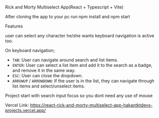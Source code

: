 Rick and Morty Multiselect App(React + Typescript + Vite)

After cloning the app to your pc run npm install and npm start

Features

user can select any character he/she wants keyboard navigation is active too.

On keyboard navigation;

- `TAB`: User can navigate around search and list items.
- `ENTER`: User can select a list item and add it to the search as a badge, and remove it in the same way.
- `ESC`: User can close the dropdown.
- `ARROWUP` / `ARROWDOWN`: If the user is in the list, they can navigate through list items and select/unselect items.



Project start with search input focus so you dont need any use of mouse

Vercel Link: https://react-rick-and-morty-multiselect-app-hakantktdevs-projects.vercel.app/
